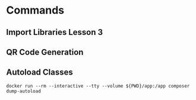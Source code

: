 # Commands

## Import Libraries Lesson 3


## QR Code Generation

## Autoload Classes
``
docker run --rm --interactive --tty --volume ${PWD}/app:/app composer dump-autoload
``
